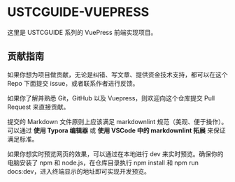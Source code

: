 # USTCGUIDE-VUEPRESS

这里是 USTCGUIDE 系列的 VuePress 前端实现项目。

## 贡献指南

如果你想为项目做贡献，无论是纠错、写文章、提供资金技术支持，都可以在这个 Repo 下面提交 issue，或者联系作者进行反馈。

如果你了解并熟悉 Git，GitHub 以及 Vuepress，则欢迎向这个仓库提交 Pull Request 来直接贡献。

提交的 Markdown 文件原则上应该满足 markdownlint 规范（美观、便于操作）。
可以通过 **使用 Typora 编辑器** 或 **使用 VSCode 中的 markdownlint 拓展** 来保证满足标准。

如果你想实时预览网页的效果，可以通过在本地进行 dev 来实时预览。确保你的电脑安装了 npm 和 node.js，在仓库目录执行 npm install 和 npm run docs:dev，进入终端显示的地址即可实现开发预览。
